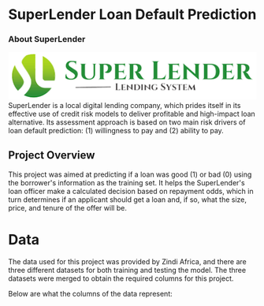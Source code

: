 # SuperLender Loan Default Prediction

### About SuperLender
<img src="https://github.com/Nsb2020/Loan-Default-Prediction-/blob/main/Super%20lender.png">
SuperLender is a local digital lending company, which prides itself in its effective use of credit risk models to deliver profitable and high-impact loan alternative. Its assessment approach is based on two main risk drivers of loan default prediction: (1) willingness to pay and (2) ability to pay.

## Project Overview
This project was aimed at predicting if a loan was good (1) or bad (0) using the borrower's information as the training set. It helps the SuperLender's loan officer make a calculated decision based on repayment odds, which in turn determines if an applicant should get a loan and, if so, what the size, price, and tenure of the offer will be.


# Data
The data used for this project was provided by Zindi Africa, and there are three different datasets for both training and testing the model.
The three datasets were merged to obtain the required columns for this project.

Below are what the columns of the data represent:
